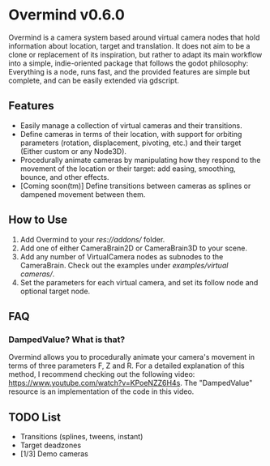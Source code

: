 # Overmind v0.6.0

Overmind is a camera system based around virtual camera nodes that hold information about location, target and translation. It does not aim to be a clone or replacement of its inspiration, but rather to adapt its main workflow into a simple, indie-oriented package that follows the godot philosophy: Everything is a node, runs fast, and the provided features are simple but complete, and can be easily extended via gdscript.

## Features

- Easily manage a collection of virtual cameras and their transitions.
- Define cameras in terms of their location, with support for orbiting parameters (rotation, displacement, pivoting, etc.) and their target (Either custom or any Node3D).
- Procedurally animate cameras by manipulating how they respond to the movement of the location or their target: add easing, smoothing, bounce, and other effects.
- [Coming soon(tm)] Define transitions between cameras as splines or dampened movement between them.

## How to Use

1) Add Overmind to your *res://addons/* folder.
2) Add one of either CameraBrain2D or CameraBrain3D to your scene.
3) Add any number of VirtualCamera nodes as subnodes to the CameraBrain. Check out the examples under *examples/virtual cameras/*.
4) Set the parameters for each virtual camera, and set its follow node and optional target node.

## FAQ

### DampedValue? What is that?

Overmind allows you to procedurally animate your camera's movement in terms of three parameters F, Z and R. For a detailed explanation of this method, I recommend checking out the following video: https://www.youtube.com/watch?v=KPoeNZZ6H4s. The "DampedValue" resource is an implementation of the code in this video.

## TODO List

- Transitions (splines, tweens, instant)
- Target deadzones
- [1/3] Demo cameras
